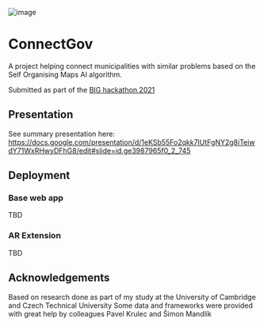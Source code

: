 ![image](https://user-images.githubusercontent.com/22589593/124493073-81b6ec00-ddb5-11eb-975e-9ae95d608cb5.png)

# ConnectGov
A project helping connect municipalities with similar problems based on the Self Organising Maps AI algorithm.

Submitted as part of the [BIG hackathon 2021](https://euhack21.bemyapp.com/)

## Presentation
See summary presentation here:
https://docs.google.com/presentation/d/1eKSb55Fo2qkk7IUtFgNY2g8iTeiwdY71WxRHwyDFhG8/edit#slide=id.ge3987965f0_2_745


## Deployment
### Base web app
TBD
### AR Extension
TBD

## Acknowledgements
Based on research done as part of my study at the University of Cambridge and Czech Technical University
Some data and frameworks were provided with great help by colleagues Pavel Krulec and Šimon Mandlík
